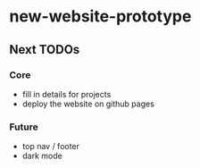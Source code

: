 # new-website-prototype

## Next TODOs

### Core

- fill in details for projects
- deploy the website on github pages

### Future

- top nav / footer
- dark mode
